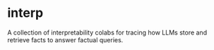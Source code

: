 # interp

A collection of interpretability colabs for tracing how LLMs store and retrieve facts to answer factual queries.
